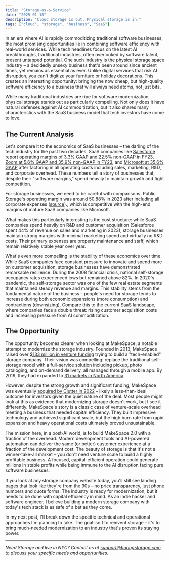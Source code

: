 ```yaml
---
title: "Storage-as-a-Service"
date: "2025-01-18"
description: "Cloud storage is out. Physical storage is in."
tags: ["cloud", "storage", "business", "SaaS"]
---
```


In an era where AI is rapidly commoditizing traditional software businesses, the most promising opportunities lie in combining software efficiency with real-world services. While tech headlines focus on the latest AI breakthroughs, traditional industries, often overlooked by software talent, present untapped potential. One such industry is the physical storage space industry – a decidedly unsexy business that's been around since ancient times, yet remains as essential as ever. Unlike digital services that risk AI disruption, you can't digitize your furniture or holiday decorations. This creates an interesting opportunity: bringing the now cheap, but high-quality software efficiency to a business that will always need atoms, not just bits.

While many traditional industries are ripe for software modernization, physical storage stands out as particularly compelling. Not only does it have natural defenses against AI commoditization, but it also shares many characteristics with the SaaS business model that tech investors have come to love.

## The Current Analysis
Let's compare it to the economics of SaaS businesses – the darling of the tech industry for the past two decades. SaaS companies like [Salesforce report operating margins of 3.3% GAAP and 22.5% non-GAAP in FY23](https://investor.salesforce.com/press-releases/press-release-details/2023/Salesforce-Announces-Strong-Fourth-Quarter-and-Full-Fiscal-2023-Results/default.aspx), [Zoom at 5.6% GAAP and 35.9% non-GAAP in FY23](https://investors.zoom.us/node/11021/pdf), and [Microsoft at 35.6% GAAP](https://www.macrotrends.net/stocks/charts/MSFT/microsoft/operating-margin) after factoring in all operating costs including sales, marketing, R&D, and corporate overhead. These numbers tell a story of businesses that, despite their "software margins," spend heavily to maintain growth and fight competition.

For storage businesses, we need to be careful with comparisons. Public Storage's operating margin was around 50.88% in 2023 after including all corporate expenses ([source](https://www.wsj.com/market-data/quotes/PSA/financials))., which is competitive with the high-end margins of mature SaaS companies like Microsoft. 

What makes this particularly interesting is the cost structure: while SaaS companies spend heavily on R&D and customer acquisition (Salesforce spent 44% of revenue on sales and marketing in 2023), storage businesses maintain strong margins with minimal marketing spend and virtually no R&D costs. Their primary expenses are property maintenance and staff, which remain relatively stable year over year.

What's even more compelling is the stability of these economics over time. While SaaS companies face constant pressure to innovate and spend more on customer acquisition, storage businesses have demonstrated remarkable resilience. During the 2008 financial crisis, national self-storage occupancy rates experienced lows but remained above 82%. In 2020's pandemic, the self-storage sector was one of the few real estate segments that maintained steady revenue and margins. This stability stems from the fundamental nature of the business – people's need for storage tends to increase during both economic expansions (more consumption) and contractions (downsizing). Compare this to the current SaaS landscape, where companies face a double threat: rising customer acquisition costs and increasing pressure from AI commoditization.

## The Opportunity
The opportunity becomes clearer when looking at MakeSpace, a notable attempt to modernize the storage industry. Founded in 2013, MakeSpace raised over [$133 million in venture funding](https://tracxn.com/d/companies/makespace/__KQgbvGcbbwRoocMYElKqPQzy21zhw-HKwfipySBhWJo/funding-and-investors) trying to build a "tech-enabled" storage company. Their vision was compelling: replace the traditional self-storage model with a full-service solution including pickup, photo cataloging, and on-demand delivery, all managed through a mobile app. By 2019, they had expanded to [31 markets in North America](https://techcrunch.com/2020/05/21/on-demand-storage-startup-makespace-picks-up-another-55m/).

However, despite the strong growth and significant funding, MakeSpace was eventually [acquired by Clutter in 2022](https://www.radiusplus.com/post/clutter-merges-with-makespace) – likely a less-than-ideal outcome for investors given the quiet nature of the deal. Most people might look at this as evidence that modernizing storage doesn't work, but I see it differently. MakeSpace's story is a classic case of venture-scale overhead meeting a business that needed capital efficiency. They built impressive technology and achieved significant scale, but the high burn rate from rapid expansion and heavy operational costs ultimately proved unsustainable.

The mission here, in a post-AI world, is to build MakeSpace 2.0 with a fraction of the overhead. Modern development tools and AI-powered automation can deliver the same (or better) customer experience at a fraction of the development cost. The beauty of storage is that it's not a winner-take-all market – you don't need venture scale to build a highly profitable business. A focused, capital-efficient operation could generate millions in stable profits while being immune to the AI disruption facing pure software businesses.

If you look at any storage company website today, you'll still see landing pages that look like they're from the 90s – no price transparency, just phone numbers and quote forms. The industry is ready for modernization, but it needs to be done with capital efficiency in mind. As an indie hacker and software engineer, I believe building a modern storage company with today's tech stack is as safe of a bet as they come.

In my next post, I'll break down the specific technical and operational approaches I'm planning to take. The goal isn't to reinvent storage – it's to bring much-needed modernization to an industry that's proven its staying power.

---

*Need Storage and live in NYC? Contact us at support@boringstorage.com to discuss your specific needs and opportunities.*

